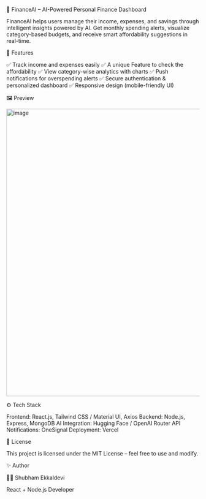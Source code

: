 🧠 FinanceAI – AI-Powered Personal Finance Dashboard

FinanceAI helps users manage their income, expenses, and savings through intelligent insights powered by AI.
Get monthly spending alerts, visualize category-based budgets, and receive smart affordability suggestions in real-time.

🚀 Features

✅ Track income and expenses easily
✅ A unique Feature to check the affordability
✅ View category-wise analytics with charts
✅ Push notifications for overspending alerts
✅ Secure authentication & personalized dashboard
✅ Responsive design (mobile-friendly UI)

🖼️ Preview


<img width="1000" height="750" alt="image" src="https://github.com/user-attachments/assets/feb4480b-ce9a-4a9a-b9c3-c0b4a43b9613" />

⚙️ Tech Stack

Frontend: React.js, Tailwind CSS / Material UI, Axios
Backend: Node.js, Express, MongoDB
AI Integration: Hugging Face / OpenAI Router API
Notifications: OneSignal
Deployment: Vercel


🧾 License

This project is licensed under the MIT License – feel free to use and modify.

✨ Author

👨‍💻 Shubham Ekkaldevi

React + Node.js Developer
